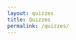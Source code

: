 ```yaml
---
layout: quizzes
title: Quizzes
permalink: /quizzes/
---
```


<!--You can download the assignments here. Also check out each assignment page for any additional info. -->
